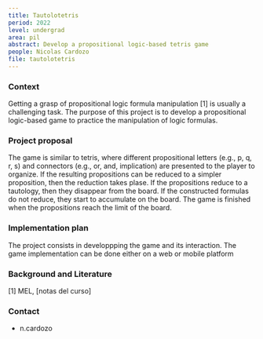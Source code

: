```yaml
---
title: Tautolotetris
period: 2022
level: undergrad
area: pil
abstract: Develop a propositional logic-based tetris game 
people: Nicolas Cardozo
file: tautolotetris
---
```


### Context

Getting a grasp of propositional logic formula manipulation [1] is usually a challenging task. The purpose of this project is to develop a propositional logic-based game to practice the manipulation of logic formulas.

### Project proposal

The game is similar to tetris, where different propositional letters (e.g., p, q, r, s) and connectors (e.g., or, and, implication) are presented to the player to organize. If the resulting propositions can be reduced to a simpler proposition, then the reduction takes plase. If the propositions reduce to a tautology, then they disappear from the board. If the constructed formulas do not reduce, they start to accumulate on the board. The game is finished when the propositions reach the limit of the board.

### Implementation plan

The project consists in developpping the game and its interaction. The game implementation can be done either on a web or mobile platform


### Background and Literature

[1] MEL, [notas del curso]

### Contact

- n.cardozo
